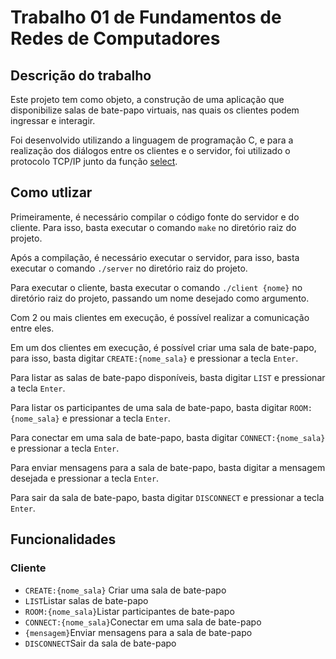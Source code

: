 # Trabalho 01 de Fundamentos de Redes de Computadores

## Descrição do trabalho

Este projeto tem como objeto, a construção de uma aplicação que disponibilize salas de bate-papo virtuais, nas quais os clientes podem ingressar e interagir.

Foi desenvolvido utilizando a linguagem de programação C, e para a realização dos diálogos entre os clientes e o servidor, foi utilizado o protocolo TCP/IP junto da função [select](https://man7.org/linux/man-pages/man2/select.2.html).

## Como utlizar

Primeiramente, é necessário compilar o código fonte do servidor e do cliente. Para isso, basta executar o comando `make` no diretório raiz do projeto.

Após a compilação, é necessário executar o servidor, para isso, basta executar o comando `./server` no diretório raiz do projeto.

Para executar o cliente, basta executar o comando `./client {nome}` no diretório raiz do projeto, passando um nome desejado como argumento.

Com 2 ou mais clientes em execução, é possível realizar a comunicação entre eles.

Em um dos clientes em execução, é possível criar uma sala de bate-papo, para isso, basta digitar `CREATE:{nome_sala}` e pressionar a tecla `Enter`.

Para listar as salas de bate-papo disponíveis, basta digitar `LIST` e pressionar a tecla `Enter`.

Para listar os participantes de uma sala de bate-papo, basta digitar `ROOM:{nome_sala}` e pressionar a tecla `Enter`.

Para conectar em uma sala de bate-papo, basta digitar `CONNECT:{nome_sala}` e pressionar a tecla `Enter`.

Para enviar mensagens para a sala de bate-papo, basta digitar a mensagem desejada e pressionar a tecla `Enter`.

Para sair da sala de bate-papo, basta digitar `DISCONNECT` e pressionar a tecla `Enter`.

## Funcionalidades

### Cliente

- `CREATE:{nome_sala}` Criar uma sala de bate-papo
- `LIST`Listar salas de bate-papo
- `ROOM:{nome_sala}`Listar participantes de bate-papo
- `CONNECT:{nome_sala}`Conectar em uma sala de bate-papo
- `{mensagem}`Enviar mensagens para a sala de bate-papo
- `DISCONNECT`Sair da sala de bate-papo
